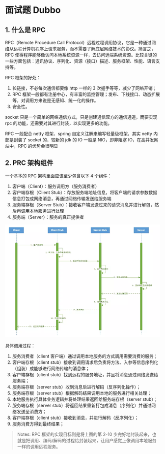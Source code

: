 # 面试题 Dubbo

## 1. 什么是 RPC

RPC（Remote Procedure Call Protocol）远程过程调用协议，它是一种通过网络从远程计算机程序上请求服务，而不需要了解底层网络技术的协议。简言之，RPC 使得程序能够像访问本地系统资源一样，去访问远端系统资源。比较关键的一些方面包括：通讯协议、序列化、资源（接口）描述、服务框架、性能、语言支持等。

RPC 框架的好处：

1. 长链接，不必每次通信都要像 http 一样的 3 次握手等等，减少了网络开销；
2. RPC 框架一般都有注册中心，有丰富的监控管理；发布、下线接口、动态扩展等，对调用方来说是无感知、统一化的操作。
3. 安全性。

socket 只是一个简单的网络通信方式，只是创建通信双方的通信通道，而要实现 rpc 的功能，还需要对其进行封装，以实现更多的功能。

RPC 一般配合 netty 框架、spring 自定义注解来编写轻量级框架，其实 netty 内部是封装了 socket 的，较新的 jdk 的 IO 一般是 NIO，即非阻塞 IO，在高并发网站中，RPC 的优势会很明显

## 2. PRC 架构组件

一个基本的 RPC 架构里面应该至少包含以下 4 个组件：

1. 客户端（Client）：服务调用方（服务消费者）
2. 客户端存根（Client Stub）：存放服务端地址信息，将客户端的请求参数数据信息打包成网络消息，再通过网络传输发送给服务端
3. 服务端存根（Server Stub）：接收客户端发送过来的请求消息并进行解包，然后再调用本地服务进行处理
4. 服务端（Server）：服务的真正提供者

![](images/305194316227160.png)

具体调用过程：

1. 服务消费者（client 客户端）通过调用本地服务的方式调用需要消费的服务；
2. 客户端存根（client stub）接收到调用请求后负责将方法、入参等信息序列化（组装）成能够进行网络传输的消息体；
3. 客户端存根（client stub）找到远程的服务地址，并且将消息通过网络发送给服务端；
4. 服务端存根（server stub）收到消息后进行解码（反序列化操作）；
5. 服务端存根（server stub）根据解码结果调用本地的服务进行相关处理；
6. 本地服务执行具体业务逻辑并将处理结果返回给服务端存根（server stub）；
7. 服务端存根（server stub）将返回结果重新打包成消息（序列化）并通过网络发送至消费方；
8. 客户端存根（client stub）接收到消息，并进行解码（反序列化）；
9. 服务消费方得到最终结果；

> Notes: RPC 框架的实现目标则是将上图的第 2-10 步完好地封装起来，也就是把调用、编码/解码的过程给封装起来，让用户感觉上像调用本地服务一样的调用远程服务。
